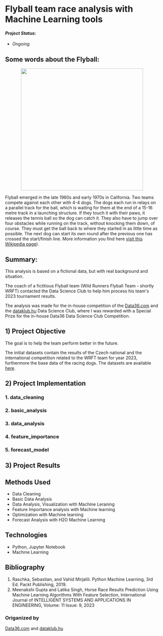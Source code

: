 # Flyball team race analysis with Machine Learning tools

#### *Project Status*: 
- *Ongoing*

## Some words about the Flyball:

<p align="center">
  <img src="https://wpcluster.dctdigital.com/myweekly/wp-content/uploads/sites/9/2019/08/dogfeatimage-978x624.jpg" width="400"/>
</p>

Flyball emerged in the late 1960s and early 1970s in California. Two teams compete against each other with 4-4 dogs. 
The dogs each run in relays on a parallel track for the ball, which is waiting for them at the end of a 15-16 metre 
track in a launching structure. If they touch it with their paws, it releases the tennis ball so the dog can catch it.
 They also have to jump over four obstacles while running on the track, without knocking them down, of course. 
 They must get the ball back to where they started in as little time as possible. The next dog can start its own round
 after the previous one has crossed the start/finish line.
 More information you find here [visit this Wikipedia page](https://en.wikipedia.org/wiki/Flyball)).


## Summary:

This analysis is based on a fictional data, but with real background and situation.

The coach of a fictitious Flyball team (Wild Runners Flyball Team - shortly WRFT) contacted the 
Data Science Club to help him process his team's 2023 tournament results. 

The analysis was made for the in-house competition of the [Data36.com](https://data36.com)
and the [dataklub.hu](https://dataklub.hu) 
Data Science Club, where I was rewarded with a Special Prize for the in-house Data36 Data Science Club Competition.

## 1) Project Objective

The goal is to help the team perform better in the future.

The initial datasets contain the results of the Czech national and the international competition related to the 
WRFT team for year 2023,  furthermore the base data of the racing dogs. 
The datasets are available [here](https://github.com/scsizmaz/flyball/tree/main/data/source).



## 2) Project Implementation


### 1. data_cleaning 


### 2. basic_analysis 


### 3. data_analysis 


### 4. feature_importance 


### 5. forecast_model  



## 3) Project Results 


## Methods Used

* Data Cleaning
* Basic Data Analysis
* Data Analysis, Visualization with Machine Leraning
* Feature Importance analysis with Machine learning
* Optimization with Machine learning
* Forecast Analysis with H2O Machine Learning

## Technologies

* Python, Jupyter Notebook
* Machine Learning

## Bibliography

1.	Raschka, Sebastian, and Vahid Mirjalili. Python Machine Learning, 3rd Ed. Packt Publishing, 2019.
2.	Meenakshi Gupta and Latika Singh, Horse Race Results Prediction Using Machine Learning Algorithms With Feature Selection,
 International Journal of INTELLIGENT SYSTEMS AND APPLICATIONS IN ENGINEERING, Volume: 11 Issue: 9, 2023

### Origanized by

[Data36.com](https://data36.com) and [dataklub.hu](https://dataklub.hu)
